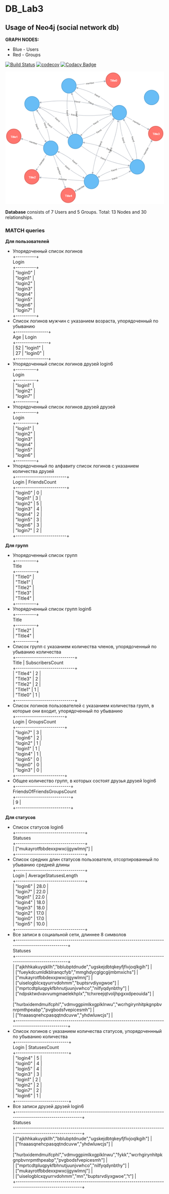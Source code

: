 # DB_Lab3
## Usage of Neo4j (social network db)

**GRAPH NODES:**
 - Blue - Users
 - Red - Groups

[![Build Status](https://travis-ci.org/NataPrivate/DB_Lab3.svg?branch=master)](https://travis-ci.org/NataPrivate/DB_Lab3)
[![codecov](https://codecov.io/gh/NataPrivate/DB_Lab3/branch/master/graph/badge.svg)](https://codecov.io/gh/NataPrivate/DB_Lab3)
[![Codacy Badge](https://api.codacy.com/project/badge/Coverage/786fcca707594962a0c09bd658df36cd)](https://www.codacy.com/app/NataPrivate/DB_Lab3?utm_source=github.com&utm_medium=referral&utm_content=NataPrivate/DB_Lab3&utm_campaign=Badge_Coverage)

![DB GRAPH](graph.png)

**Database** consists of 7 Users and 5 Groups. Total: 13 Nodes and 30 relationships.

### MATCH queries
**Для пользователей**
- Упорядоченный список логинов  
+----------+  
Login  
+----------+  
| "login0" |  
| "login1" |  
| "login2" |  
| "login3" |  
| "login4" |  
| "login5" |  
| "login6" |  
| "login7" |  
+----------+
- Список логинов мужчин с указанием возраста, упорядоченный по убыванию  
+----------------+  
Age | Login   
+----------------+  
| 52  | "login1" |  
| 27  | "login0" |  
+----------------+  
- Упорядоченный список логинов друзей login6  
+----------+  
Login  
+----------+  
| "login1" |  
| "login2" |  
| "login7" |  
+----------+  
- Упорядоченный список логинов друзей друзей  
+----------+  
Login  
+----------+  
| "login1" |  
| "login2" |  
| "login3" |  
| "login4" |  
| "login5" |  
| "login6" |  
+----------+  
- Упорядоченный по алфавиту список логинов с указанием количества друзей  
+-------------------------+  
Login    | FriendsCount  
+-------------------------+  
| "login0" | 0            |  
| "login1" | 3            |  
| "login2" | 5            |  
| "login3" | 4            |  
| "login4" | 2            |  
| "login5" | 3            |  
| "login6" | 3            |  
| "login7" | 2            |  
+-------------------------+  

**Для групп**
- Упорядоченный список групп  
+----------+  
Title  
+----------+  
| "Title0" |  
| "Title1" |  
| "Title2" |  
| "Title3" |  
| "Title4" |  
+----------+
- Упорядоченный список групп login6  
+----------+  
Title  
+----------+  
| "Title2" |  
| "Title4" |  
+----------+  
- Список групп с указанием количества членов, упорядоченный по убыванию количества  
+-----------------------------+  
Title    | SubscribersCount  
+-----------------------------+  
| "Title4" | 2                |  
| "Title3" | 2                |  
| "Title2" | 2                |  
| "Title1" | 1                |  
| "Title0" | 1                |  
+-----------------------------+  
- Список логинов пользователей с указанием количества групп, в которые они входит, упорядоченный по убыванию  
+------------------------+  
Login    | GroupsCount  
+------------------------+  
| "login7" | 3           |  
| "login6" | 2           |  
| "login2" | 1           |  
| "login1" | 1           |  
| "login4" | 1           |  
| "login5" | 0           |  
| "login0" | 0           |  
| "login3" | 0           |  
+------------------------+  
- Общее количество групп, в которых состоят друзья друзей login6  
+---------------------------+  
FriendsOfFriendsGroupsCount  
+---------------------------+  
| 9                         |  
+---------------------------+  

**Для статусов**
- Список статусов login6  
+----------------------------------+  
Statuses  
+----------------------------------+  
| ["mukayrotfbbdexxpwxcijgywlmnj"] |  
+----------------------------------+  
- Список средних длин статусов пользователя, отсортированный по убыванию средней длины  
+----------------------------------+  
Login    | AverageStatusesLength  
+----------------------------------+  
| "login6" | 28.0                  |  
| "login7" | 22.0                  |  
| "login1" | 22.0                  |  
| "login4" | 18.0                  |  
| "login3" | 18.0                  |  
| "login2" | 17.0                  |  
| "login0" | 17.0                  |  
| "login5" | 10.0                  |  
+----------------------------------+
- Все записи в социальной сети, длиннее 8 символов  
+----------------------------------------------------------------------------------------------------+  
Statuses  
+----------------------------------------------------------------------------------------------------+  
| ["ajkhhkakuyqkllh","bblubptdnude","ugskejdbtqkeyfjfivjoqlkgih"]                                    |  
| ["fueykdcumldkblranqcfyb","mmghdycglgcgijmbmxichs"]                                                |  
| ["mukayrotfbbdexxpwxcijgywlmnj"]                                                                   |  
| ["uiselogblcxqyurrvdohmm","buptsrvdiyxgwoe"]                                                       |  
| ["mprtcdtpluqpykfbhnutjuunjvwhco","nilfyqdynbthy"]                                                 |  
| ["ndpsktwdvavvumgmaelekhplx","tchxreejqtvoljhpgxxdpeouida"]                                        |  
| ["hurbxidemdmuifcphl","vdmvggpimlkxgplklnwu","wcrhgirynhitpkgnpbvnrpmthpeabp","pvgbodsfvepicesmh"] |  
| ["fnaaasqnehcpasqqtndcuvw","yhdwluwcjs"]                                                           |  
+----------------------------------------------------------------------------------------------------+  
- Список логинов с указанием количества статусов, упорядоченнный по убыванию количества  
+--------------------------+  
Login    | StatusesCount  
+--------------------------+  
| "login4" | 5             |  
| "login0" | 4             |  
| "login5" | 4             |  
| "login3" | 3             |  
| "login1" | 2             |  
| "login2" | 2             |  
| "login7" | 2             |  
| "login6" | 1             |  
+--------------------------+  
- Все записи друзей друзей login6  
+-----------------------------------------------------------------------------------------------------------+  
Statuses  
+-----------------------------------------------------------------------------------------------------------+  
| ["ajkhhkakuyqkllh","bblubptdnude","ugskejdbtqkeyfjfivjoqlkgih"]                                           |  
| ["fnaaasqnehcpasqqtndcuvw","yhdwluwcjs"]                                                                  |  
| ["hurbxidemdmuifcphl","vdmvggpimlkxgplklnwu","fykk","wcrhgirynhitpkgnpbvnrpmthpeabp","pvgbodsfvepicesmh"] |  
| ["mprtcdtpluqpykfbhnutjuunjvwhco","nilfyqdynbthy"]                                                        |  
| ["mukayrotfbbdexxpwxcijgywlmnj"]                                                                          |  
| ["uiselogblcxqyurrvdohmm","mn","buptsrvdiyxgwoe","t"]                                                     |  
+-----------------------------------------------------------------------------------------------------------+  

